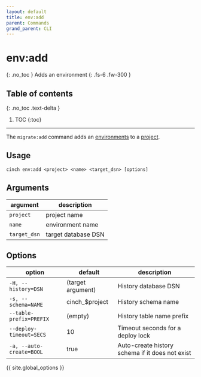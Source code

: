 ```yaml
---
layout: default
title: env:add
parent: Commands
grand_parent: CLI
---
```


# env:add
{: .no_toc }
Adds an environment
{: .fs-6 .fw-300 }

## Table of contents
{: .no_toc .text-delta }

1. TOC
{:toc}
----

The `migrate:add` command adds an [environments](/concepts/environment.html) to a [project](/concepts/project.html).

## Usage
```text
cinch env:add <project> <name> <target_dsn> [options]
```

## Arguments

| argument     | description         |
|--------------|---------------------|
| `project`    | project name        |
| `name`       | environment name    |
| `target_dsn` | target database DSN |

## Options

| option                   | default           | description                                     |
|--------------------------|-------------------|-------------------------------------------------|
| `-H, --history=DSN`      | (target argument) | History database DSN                            |
| `-s, --schema=NAME`      | cinch_$project    | History schema name                             |
| `--table-prefix=PREFIX`  | (empty)           | History table name prefix                       |
| `--deploy-timeout=SECS`  | 10                | Timeout seconds for a deploy lock               |
| `-a, --auto-create=BOOL` | true              | Auto-create history schema if it does not exist |

{{ site.global_options }}